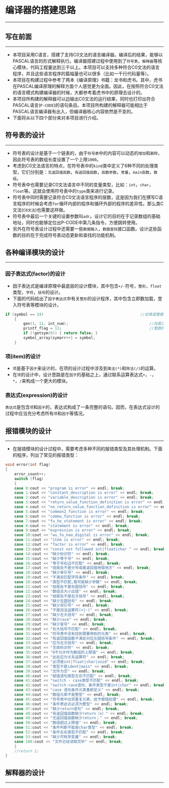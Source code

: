 # 编译器的搭建思路
---
## 写在前面
---
*    本项目采用C语言，搭建了支持C0文法的语言编译器。编译后的结果，能够以PASCAL语言的形式解释执行。编译器搭建过程中使用到了`符号表`，`解释器`等核心模块，代码工程量达到三千以上。本项目可以支持多种符合C0文法的语言程序，并且这些语言程序的篇幅量也可以很多（比如一千行代码量等）。
*    本项目在构建过程中参考了两本《编译原理》书籍：龙书和虎书。其中，虎书在PASCAL编译原理的解释方面个人感觉更为全面。因此，在按照符合C0文法的语言模式构建编译器的时候，大都参考着虎书中的原理去设计的。
*    本项目所构建的解释器可以边输出C0文法的运行结果，同时也打印出符合PASCAL语言(`P-CODE`)的语句条目。本项目所构建的解释器可能相比于PASCAL语言编译器有出入，但编译器核心内容依然是不变的。
*    下面将从以下四个部分来对本项目进行介绍。
## 符号表的设计
---
*    符号表的设计是基于一个链表的，由于`符号表`中的内容可以动态的`增加`和`删除`，因此符号表的数组长度设置了一个上限`1000`。
*    考虑到C0文法语言的特点，在符号表中的`kind`类中定义了6种不同的处理类型，它们分别是：`无返回值函数`，`有返回值函数`，`函数参数`，`常量`，`main函数`，`数组`。
*    符号表中也需要记录C0文法语言中不同的变量类型，比如：`int`，`char`，`float`等。这就会使用符号表中的`type`类来进行记录。
*    符号表中同时需要记录符合C0文法语言程序的层数，这是因为我们在撰写C语言程序的时候会考虑`for`循环内部的程序和循环外部的程序的差异性。那么类C文法(`C0文法`)也需要这样做。
*    符号表中最后一个关键的设置参数叫`adr`。设计它的目的在于记录数组的基础地址，同时也能够定位出P-CODE中第几条指令，方便跳转使用。
*    另外在符号表设计过程中还需要一些`数据输入`，`数据查找`接口函数。设计这些函数的目的在于完成符号表动态更新和查找的功能机制。

## 各种编译模块的设计
---
### 因子表达式(factor)的设计
*    因子表达式是编译原理中最底层的设计模块，其中包含`+/-`符号，`整形`，`float`类型，`字符`，`括号`的设计。
*    下面的代码给出了`因子表达式`中有关`整形`的设计程序，其中包含立即数加载，登入符号表等模块的设计。
```C
if (symbol == 24)											//如果是整数
	{
		gen(1, 11, int_num);									//加载立即数（整数）
		printf_flag = 11;										//整数的flag标记
		if (!getsym(0)) { return false; }
		symbol_array[symarr++] = symbol;
	}
```

### 项(item)的设计
*	`项`是基于`因子`来设计的，在项的设计过程中涉及到`乘法(*)`和`除法(/)`的运算。
*	在`项`的设计中，设计思路是在`因子`的基础之上，通过联系运算表达式`+`，`-`，`*`，`/`来构成一个更大的模块。
### 表达式(expression)的设计
`表达式`是包含`项`和`因子`的，表达式构成了一条完整的语句。因而，在表达式设计的过程中应当充分考虑所有`项`和`因子`等情况。

## 报错模块的设计
---
*	在报错模块的设计过程中，需要考虑多种不同的报错类型及其处理机制。下面的程序，列出了常见的报错类型：
```C
void error(int flag)
{
	error_count++;
	switch (flag)
	{
	case 0:cout << "program is error" << endl; break;
	case 1:cout << "constant_description is error" << endl; break;
	case 2:cout << "variable_description is error" << endl; break;
	case 3:cout << "return_value_function_definition is error" << endl; break;
	case 4:cout << "no_return_value_function_definition is error" << endl; break;
	case 5:cout << "common2_function is error" << endl; break;
	case 6:cout << "comma_function is error" << endl; break;
	case 7:cout << "fu_he_statement is error" << endl; break;
	case 8:cout << "statement is error" << endl; break;
	case 9:cout << "expression is error" << endl; break;
	case 10:cout << "wu_fu_hao_digital is error" << endl; break;
	case 11:cout << "item is error" << endl; break;
	case 12:cout << "factor is error" << endl; break;
	case 13:cout << "const not followed int|float|char " << endl; break;
	case 14:cout << "缺少标识符" << endl; break;
	case 15:cout << "缺少等于号" << endl; break;
	case 16:cout << "等于号右边不匹配" << endl; break;
	case 17:cout << "结尾处不是分号或者返回值用错地方" << endl; break;
	case 18:cout << "缺少单引号" << endl; break;
	case 19:cout << "不满足匹配字符条件" << endl; break;
	case 20:cout << "类型不匹配,极可能缺少参数" << endl; break;
	case 21:cout << "结尾处不是右圆括号" << endl; break;
	case 22:cout << "数组总大小出错" << endl; break;
	case 23:cout << "结尾处不是右方括号" << endl; break;
	case 24:cout << "缺少左圆括号" << endl; break;
	case 25:cout << "缺少双引号" << endl; break;
	case 26:cout << "不是加法运算符(+|-)" << endl; break;
	case 27:cout << "缺少左大括号" << endl; break;
	case 28:cout << "缺少case" << endl; break;
	case 29:cout << "缺少冒号" << endl; break;
	case 30:cout << "右大括号不匹配" << endl; break;
	case 31:cout << "符号表中没有找到需要用到的元素" << endl; break;
	case 32:cout << "有返回值函数不满足对应左圆括号条件" << endl; break;
	case 33:cout << "应为左方括号" << endl; break;
	case 34:cout << "无效标识符" << endl; break;
	case 35:cout << "0不允许作为数组的上限值" << endl; break;
	case 36:cout << "此处应为关系运算符" << endl; break;
	case 37:cout << "必须是int|float|char|void" << endl; break;
	case 38:cout << "类型不是ident|main" << endl; break;
	case 39:cout << "文件为空" << endl; break;
	case 40:cout << "赋值语句类型左右不匹配" << endl; break;
	case 41:cout << "switch - case类型不匹配" << endl; break;
	case 42:cout << "switch-case语句，条件类型不是int|char" << endl; break;
	case 43:cout << "case 语句条件元素重新定义" << endl; break;
	case 44:cout << "数组元素不是整型" << endl; break;
	case 45:cout << "符号表中出现重复元素，给予报错处理" << endl; break;
	case 46:cout << "条件表达式必须为整型" << endl; break;
	case 47:cout << "缺少return语句" << endl; break;
	case 48:cout << "有返回值函数缺少return（x）" << endl; break;
	case 49:cout << "无返回值函数缺少return；" << endl; break;
	case 50:cout << "数组超过上限值" << endl; break;
	case 51:cout << "条件判断不能是char类型" << endl; break;
	case 52:cout << "条件左右类型不匹配" << endl; break;
	case 53:cout << "缺少可枚举变量" << endl; break;
	case 100:cout << "文件已经读取完毕" << endl; break;
	}
	//return 1;
}
```
## 解释器的设计
---

